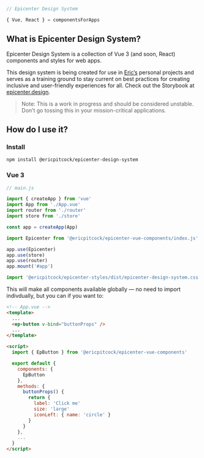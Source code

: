 ```javascript
// Epicenter Design System

{ Vue, React } = componentsForApps
```

## What is Epicenter Design System?

Epicenter Design System is a collection of Vue 3 (and soon, React) components and styles for web apps.

This design system is being created for use in [Eric’s](https://www.ericpitcock.com) personal projects and serves as a training ground to stay current on best practices for creating inclusive and user-friendly experiences for all. Check out the Storybook at [epicenter.design](https://epicenter.design/?path=/story/intro--intro).

> Note: This is a work in progress and should be considered unstable. Don’t go tossing this in your mission-critical applications.

## How do I use it?

### Install

```
npm install @ericpitcock/epicenter-design-system
```

### Vue 3

```javascript
// main.js

import { createApp } from 'vue'
import App from './App.vue'
import router from './router'
import store from './store'

const app = createApp(App)

import Epicenter from '@ericpitcock/epicenter-vue-components/index.js'

app.use(Epicenter)
app.use(store)
app.use(router)
app.mount('#app')

import '@ericpitcock/epicenter-styles/dist/epicenter-design-system.css'
```

This will make all components available globally — no need to import indivdually, but you can if you want to:

```html
<!-- App.vue -->
<template>
  ...
  <ep-button v-bind="buttonProps" />
  ...
</template>

<script>
  import { EpButton } from '@ericpitcock/epicenter-vue-components'

  export default {
    components: {
      EpButton
    },
    methods: {
      buttonProps() {
        return {
          label: 'Click me'
          size: 'large'
          iconLeft: { name: 'circle' }
        }
      }
    },
    ...
  }
</script>
```